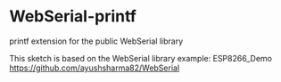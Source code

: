 # WebSerial-printf

printf extension for the public WebSerial library

This sketch is based on the WebSerial library example: ESP8266_Demo
https://github.com/ayushsharma82/WebSerial

